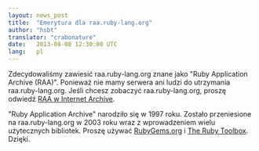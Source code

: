 ```yaml
---
layout: news_post
title:  "Emerytura dla raa.ruby-lang.org"
author: "hsbt"
translator: "crabonature"
date:   2013-08-08 12:30:00 UTC
lang:   pl
---
```


Zdecydowaliśmy zawiesić raa.ruby-lang.org znane jako
"Ruby Application Archive (RAA)".
Ponieważ nie mamy serwera ani ludzi do utrzymania raa.ruby-lang.org.
Jeśli chcesz zobaczyć raa.ruby-lang.org, proszę odwiedź
[RAA w Internet Archive][1].

"Ruby Application Archive" narodziło się w 1997 roku.
Zostało przeniesione na raa.ruby-lang.org w 2003 roku wraz z wprowadzeniem
wielu użytecznych bibliotek. Proszę używać [RubyGems.org][2]
i [The Ruby Toolbox][3].
Dzięki.



[1]: http://web.archive.org/web/*/http://raa.ruby-lang.org/
[2]: https://rubygems.org/
[3]: https://www.ruby-toolbox.com/
